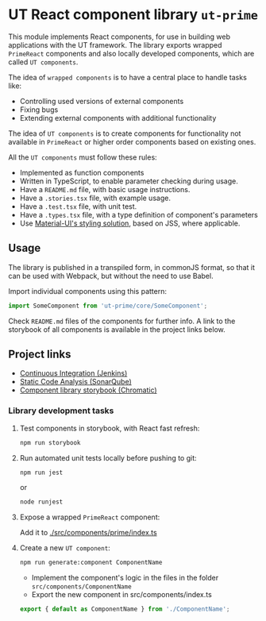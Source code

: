 # UT React component library `ut-prime`

This module implements React components, for use in building
web applications with the UT framework. The library exports
wrapped `PrimeReact` components
and also locally developed components, which are called `UT components`.

The idea of `wrapped components` is to have a central place
to handle tasks like:

- Controlling used versions of external components
- Fixing bugs
- Extending external components with additional functionality

The idea of `UT components` is to create components
for functionality not available in `PrimeReact`
or higher order components based on existing ones.

All the `UT components` must follow these rules:

- Implemented as function components
- Written in TypeScript, to enable parameter checking during usage.
- Have a `README.md` file, with basic usage instructions.
- Have a `.stories.tsx` file, with example usage.
- Have a `.test.tsx` file, with unit test.
- Have a `.types.tsx` file, with a type definition of component's
  parameters
- Use [Material-UI's styling solution](https://material-ui.com/styles/basics/),
  based on JSS, where applicable.

## Usage

The library is published in a transpiled form, in commonJS format,
so that it can be used with Webpack, but without the need to use Babel.

Import individual components using this pattern:

```js
import SomeComponent from 'ut-prime/core/SomeComponent';
```

Check `README.md` files of the components for further info.
A link to the storybook of all components is available in
the project links below.

## Project links

- [Continuous Integration (Jenkins)](https://jenkins.softwaregroup.com/view/ut/view/master/job/ut/job/ut-prime/)
- [Static Code Analysis (SonarQube)](https://sonar.softwaregroup.com/dashboard?id=ut-prime%3Aorigin%2Fmaster)
- [Component library storybook (Chromatic)](https://626d34151d5489004a1c5228-hqkzrvmgbk.chromatic.com/)

### Library development tasks

1) Test components in storybook, with React fast refresh:

   ```bash
   npm run storybook
   ```

1) Run automated unit tests locally before pushing to git:

   ```bash
   npm run jest
   ```

   or

   ```bash
   node runjest
   ```

1) Expose a wrapped `PrimeReact` component:

   Add it to [./src/components/prime/index.ts](./src/components/prime/index.ts)

1) Create a new `UT component`:

   ```bash
   npm run generate:component ComponentName
   ```

   - Implement the component's logic in the files in the folder
     `src/components/ComponentName`
   - Export the new component in src/components/index.ts

   ```js
   export { default as ComponentName } from './ComponentName';
   ```
